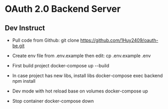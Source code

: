 # OAuth 2.0 Backend Server

## Dev Instruct
- Pull code from Github: 
    git clone https://github.com/1Huy2409/oauth-be.git

- Create env file from .env.example then edit: 
    cp .env.example .env 

- First build project
    docker-compose up --build

- In case project has new libs, install libs
    docker-compose exec backend npm install

- Dev mode with hot reload base on volumes
    docker-compose up

- Stop container
    docker-compose down